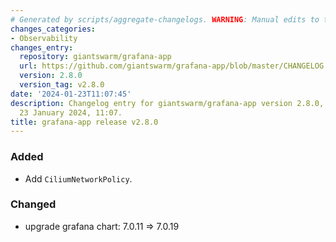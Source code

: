 ```yaml
---
# Generated by scripts/aggregate-changelogs. WARNING: Manual edits to this files will be overwritten.
changes_categories:
- Observability
changes_entry:
  repository: giantswarm/grafana-app
  url: https://github.com/giantswarm/grafana-app/blob/master/CHANGELOG.md#280---2024-01-23
  version: 2.8.0
  version_tag: v2.8.0
date: '2024-01-23T11:07:45'
description: Changelog entry for giantswarm/grafana-app version 2.8.0, published on
  23 January 2024, 11:07.
title: grafana-app release v2.8.0
---
```


### Added
- Add `CiliumNetworkPolicy`.
### Changed
- upgrade grafana chart: 7.0.11 => 7.0.19
